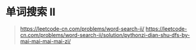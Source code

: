 # 单词搜索 II
> https://leetcode-cn.com/problems/word-search-ii/
> https://leetcode-cn.com/problems/word-search-ii/solution/pythonzi-dian-shu-dfs-by-mai-mai-mai-mai-zi/